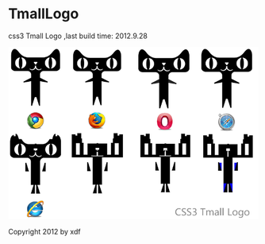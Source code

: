 TmallLogo
=========

css3 Tmall Logo ,last build time: 2012.9.28

![demo](demo.png)

Copyright 2012 by xdf

